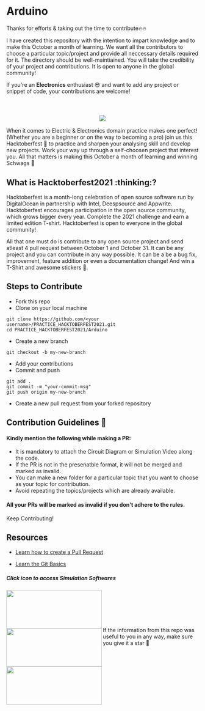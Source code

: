 <h1>Arduino</h1>

<p>Thanks for efforts & taking out the time to contribute🔥🔥</p>

<p>I have created this repository with the intention to impart knowledge and to make this October a month of learning. We want all the contributors to choose a particular topic/project and provide all neccessary details required for it. The directory should be well-maintiained. You will take the credibility of your project and contributions. It is open to anyone in the global community! </p>


If you're an **Electronics** enthusiast :sunglasses: and want to add any project or snippet of code, your contributions are welcome! 

<br>
<h3 align="center">
<a href="https://hacktoberfest.digitalocean.com/"><img src="https://64.media.tumblr.com/7fea346d43dff365ad54f4a33441389f/1473908e7816c915-fe/s540x810/80ecb48ebe2db3aa0b3e2757ce10c71d5b3acbc9.png"></a>
  </h3>
When it comes to Electric & Electronics domain practice makes one perfect! (Whether you are a beginner or on the way to becoming a pro) join us this Hacktoberfest 🎊 to practice and sharpen your analysing skill and develop new projects. Work your way up through a self-choosen project that interest you. All that matters is making this October a month of learning and winning Schwags 👕

<h2>
 What is Hacktoberfest2021 :thinking:? 
</h2>
Hacktoberfest is a month-long celebration of open source software run by DigitalOcean in partnership with Intel, Deespsource and Appwrite. Hacktoberfest encourages participation in the open source community, which grows bigger every year. Complete the 2021 challenge and earn a limited edition T-shirt. Hacktoberfest is open to everyone in the global community!

All that one must do is contribute to any open source project and send atleast 4 pull request between October 1 and October 31. It can be any project and you can contribute in any way possible. It can be a be a bug fix, improvement, feature addition  or even a documentation change! And win a T-Shirt and awesome stickers :star_struck:.

## Steps to Contribute
- Fork this repo 
- Clone on your local machine 
```terminal
git clone https://github.com/<your username>/PRACTICE_HACKTOBERFEST2021.git
cd PRACTICE_HACKTOBERFEST2021/Arduino
```
- Create a new branch 
```terminal
git checkout -b my-new-branch
```
- Add your contributions
- Commit and push

```terminal
git add .
git commit -m "your-commit-msg"
git push origin my-new-branch
```
- Create a new pull request from your forked repository


## Contribution Guidelines 📃

#### Kindly mention the following while making a PR:
* It is mandatory to attach the Circuit Diagram  or Simulation Video along the code.
* If the PR is not in the presenatble format, it will not be merged and marked as invalid.
* You can make a new folder for a particular topic that you want to choose as your topic for contribution.
* Avoid repeating the topics/projects which are already available.

#### All your PRs will be marked as invalid if you don't adhere to the rules.

Keep Contributing!

 ## Resources
- [Learn how to create a Pull Request](https://services.github.com/on-demand/intro-to-github/create-pull-request)

- [Learn the Git Basics](https://try.github.io)

##### Click icon to access Simulation Softwares

<a href="https://www.arduino.cc/en/Main/Software_"><img src="https://64.media.tumblr.com/29c9aa0efbaebe523688b7f0ec1a8e1f/1c18798b14bb4f88-10/s400x600/da3e77831781e4eea3837046db9f1d9b2925189e.png" align="left" height="100" width="250" ></a>

<a href="https://www.tinkercad.com/"><img src="https://64.media.tumblr.com/bdaa7635507d980c2fcf473f9ab460cc/34edd42736f512fc-16/s540x810/d24a836b5e52a8bc8efebc377b75f1d648bf8995.jpg" align="left" height="100" width="250" ></a>

<a href="https://fritzing.org/"><img src="https://64.media.tumblr.com/677556a2b32b7328150b5e1fc6b1b656/d19e3a3bb3ce0976-0a/s540x810/5fc4a28aa40cfdb86ed3069b5761fb90c78aa74e.jpg" align="left" height="100" width="250" ></a><br>

<br><br><br>

If the information from this repo was useful to you in any way, make sure you give it a star 🌟
